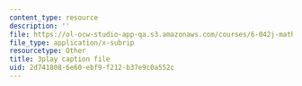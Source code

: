 ```yaml
---
content_type: resource
description: ''
file: https://ol-ocw-studio-app-qa.s3.amazonaws.com/courses/6-042j-mathematics-for-computer-science-spring-2015/2d7418086e60ebf9f212b37e9c0a552c_TWVntUfXsKs.srt
file_type: application/x-subrip
resourcetype: Other
title: 3play caption file
uid: 2d741808-6e60-ebf9-f212-b37e9c0a552c
---
```

